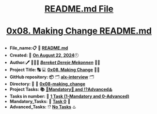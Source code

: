 <H1 align="center", height="1500"> <ins> README.md File </ins> </H1>
<H1 align="center"> <ins> 0x08. Making Change README.md</ins> </H1>


##

* **File_name:📋** 📖 [**README.md**](https://github.com/BekiHabesha/alx-interview/tree/master/0x08-making_change/README.md)
* **Created: 📅** <ins>**On August 22, 2024**</ins>🕙
* **Author:🖊️** 👨🏻‍💻 [***Bereket Dereje Mekonnen***](https://intranet.alxswe.com/users/BereketDerejeMekonnen) 🧑‍💻
* **Project Title: 🔠**  💻 [**0x08. Making Change**](https://intranet.alxswe.com/projects/1221) 📝🔡
* **GitHub repository: 📦** 🗂 [**alx-interview**](https://github.com/BekiHabesha/alx-interview) 🗂
* **Directory: 💼** 📂 [**0x08-making_change**](https://github.com/BekiHabesha/alx-interview/tree/master/0x08-making_change)
* **Project Tasks: 📚** <ins>**💯Mandatory💯 and ⁉️Advanced♨️**</ins>
* **Tasks in number: 🔢** <ins>**1 Task (1-Mandatory and 0-Advanced)**</ins>
* **Mandatory_Tasks:** 💯 <ins>**Task 0**</ins> 💯
* **Advanced_Tasks:** ⁉️ <ins>**No Tasks**</ins> ♨️

###
